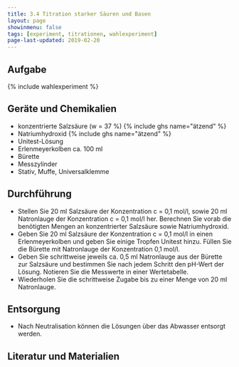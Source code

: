 ```yaml
---
title: 3.4 Titration starker Säuren und Basen
layout: page
showinmenu: false
tags: [experiment, titrationen, wahlexperiment]
page-last-updated: 2019-02-20
---
```


## Aufgabe

{% include wahlexperiment %}

## Geräte und Chemikalien

- konzentrierte Salzsäure (w = 37 %) {% include ghs name="ätzend" %}
- Natriumhydroxid {% include ghs name="ätzend" %}
- Unitest-Lösung
- Erlenmeyerkolben ca. 100 ml
- Bürette
- Messzylinder
- Stativ, Muffe, Universalklemme

## Durchführung

- Stellen Sie 20 ml Salzsäure der Konzentration c = 0,1 mol/l, sowie 20 ml Natronlauge der Konzentration c = 0,1 mol/l her. Berechnen Sie vorab die benötigten Mengen an konzentrierter Salzsäure sowie Natriumhydroxid.
- Geben Sie 20 ml Salzsäure der Konzentration c = 0,1 mol/l in einen Erlenmeyerkolben und geben Sie einige Tropfen Unitest hinzu. Füllen Sie die Bürette mit Natronlauge der Konzentration 0,1 mol/l.
- Geben Sie schrittweise jeweils ca. 0,5 ml Natronlauge aus der Bürette zur Salzsäure und bestimmen Sie nach jedem Schritt den pH-Wert der Lösung. Notieren Sie die Messwerte in einer Wertetabelle.
- Wiederholen Sie die schrittweise Zugabe bis zu einer Menge von 20 ml Natronlauge.

## Entsorgung

- Nach Neutralisation können die Lösungen über das Abwasser entsorgt werden.

## Literatur und Materialien
